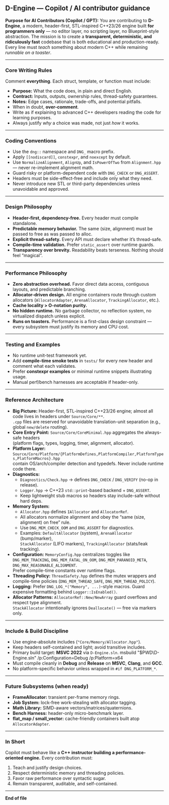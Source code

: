 ## D-Engine — Copilot / AI contributor guidance
**Purpose for AI Contributors (Copilot / GPT):**
You are contributing to **D-Engine**, a modern, header-first, STL-inspired C++23/26 engine built **for programmers only** — no editor layer, no scripting layer, no Blueprint-style abstraction.
The mission is to create a **transparent, deterministic, and ridiculously fast** codebase that is both educational and production-ready.  
Every line must *teach* something about modern C++ while remaining *runnable on a toaster*.

---

### Core Writing Rules
Comment **everything**.
Each struct, template, or function must include:
- **Purpose:** What the code does, in plain and direct English.
- **Contract:** Inputs, outputs, ownership rules, thread-safety guarantees.
- **Notes:** Edge cases, rationale, trade-offs, and potential pitfalls.
- When in doubt, **over-comment**.
- Write as if explaining to advanced C++ developers reading the code for learning purposes.
- Always justify *why* a choice was made, not just *how* it works.

---

### Coding Conventions
- Use the `dng::` namespace and `DNG_` macro prefix.
- Apply `[[nodiscard]]`, `constexpr`, and `noexcept` by default.
- Use `NormalizeAlignment`, `AlignUp`, and `IsPowerOfTwo` from `Alignment.hpp` — never re-implement alignment math.
- Guard risky or platform-dependent code with `DNG_CHECK` or `DNG_ASSERT`.
- Headers must be side-effect-free and include only what they need.
- Never introduce new STL or third-party dependencies unless unavoidable and approved.

---

### Design Philosophy
- **Header-first, dependency-free.** Every header must compile standalone.
- **Predictable memory behavior.** The same (size, alignment) must be passed to free as was passed to alloc.
- **Explicit thread-safety.** Every API must declare whether it’s thread-safe.
- **Compile-time validation.** Prefer `static_assert` over runtime guards.
- **Transparency over brevity.** Readability beats terseness. Nothing should feel “magical”.

---

### Performance Philosophy
- **Zero abstraction overhead.** Favor direct data access, contiguous layouts, and predictable branching.
- **Allocator-driven design.** All engine containers route through custom allocators (`AllocatorAdapter`, `ArenaAllocator`, `TrackingAllocator`, etc.).
- **Cache locality > O-notation purity.**
- **No hidden runtime.** No garbage collector, no reflection system, no virtualized dispatch unless explicit.
- **Runs on toasters.** Performance is a first-class design constraint — every subsystem must justify its memory and CPU cost.

---

### Testing and Examples
- No runtime unit-test framework yet.
- Add **compile-time smoke tests** in `tests/` for every new header and comment what each validates.
- Prefer **constexpr examples** or minimal runtime snippets illustrating usage.
- Manual perf/bench harnesses are acceptable if header-only.

---

### Reference Architecture
- **Big Picture:** Header-first, STL-inspired C++23/26 engine; almost all code lives in headers under `Source/Core/**`.  
  `.cpp` files are reserved for unavoidable translation-unit separation (e.g., global `new/delete` routing).
- **Core Entry Point:** `Source/Core/CoreMinimal.hpp` aggregates the always-safe headers  
  (platform flags, types, logging, timer, alignment, allocator).
- **Platform Layer:** `Source/Core/Platform/{PlatformDefines,PlatformCompiler,PlatformTypes,PlatformMacros}.hpp`  
  contain OS/arch/compiler detection and typedefs. Never include runtime code there.
- **Diagnostics:**  
  - `Diagnostics/Check.hpp` → defines `DNG_CHECK` / `DNG_VERIFY` (no-op in release).  
  - `Logger.hpp` → C++23 `std::print`-based backend + `DNG_ASSERT`.  
  - Keep lightweight stub macros so headers stay include-safe without hard deps.
- **Memory System:**  
  - `Allocator.hpp` defines `IAllocator` and `AllocatorRef`.  
  - All allocators normalize alignment and obey the “same (size, alignment) on free” rule.  
  - Use `DNG_MEM_CHECK_OOM` and `DNG_ASSERT` for diagnostics.  
  - Examples: `DefaultAllocator` (system), `ArenaAllocator` (bump/marker),  
    `StackAllocator` (LIFO markers), `TrackingAllocator` (stats/leak tracking).
- **Configuration:** `MemoryConfig.hpp` centralizes toggles like  
  `DNG_MEM_TRACKING`, `DNG_MEM_FATAL_ON_OOM`, `DNG_MEM_PARANOID_META`, `DNG_MAX_REASONABLE_ALIGNMENT`.  
  Prefer compile-time constants over runtime flags.
- **Threading Policy:** `ThreadSafety.hpp` defines the mutex wrappers and compile-time policies (`DNG_MEM_THREAD_SAFE`, `DNG_MEM_THREAD_POLICY`).
- **Logging:** Prefer `DNG_LOG_*("Memory", ...)`-style macros. Guard expensive formatting behind `Logger::IsEnabled()`.
- **Allocator Patterns:** `AllocatorRef::New/NewArray` guard overflows and respect type alignment.  
  `StackAllocator` intentionally ignores `Deallocate()` — free via markers only.

---

### Include & Build Discipline
- Use engine-absolute includes (`"Core/Memory/Allocator.hpp"`).
- Keep headers self-contained and light; avoid transitive includes.
- Primary build target: **MSVC 2022** via `D-Engine.sln`.
msbuild "$PWD\D-Engine.sln" /p:Configuration=Debug /p:Platform=x64
- Must compile cleanly in **Debug** and **Release** on **MSVC**, **Clang**, and **GCC**.
- No platform-specific behavior unless wrapped in `#if DNG_PLATFORM_*`.

---

### Future Subsystems (when ready)
- **FrameAllocator:** transient per-frame memory rings.
- **Job System:** lock-free work-stealing with allocator tagging.
- **Math Library:** SIMD-aware vectors/matrices/quaternions.
- **Bench Harness:** header-only micro-benchmark layer.
- **flat_map / small_vector:** cache-friendly containers built atop `AllocatorAdapter`.

---

### In Short
Copilot must behave like a **C++ instructor building a performance-oriented engine.**
Every contribution must:
1. Teach and justify design choices.  
2. Respect deterministic memory and threading policies.  
3. Favor raw performance over syntactic sugar.  
4. Remain transparent, auditable, and self-contained.

---

**End of file**
